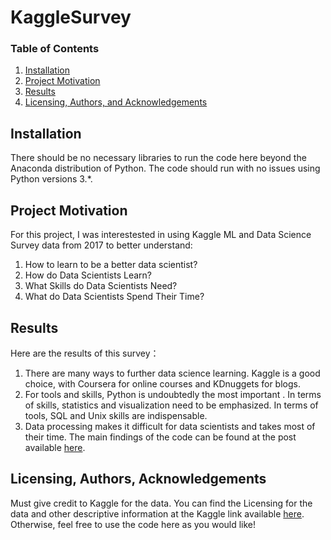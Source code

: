 # KaggleSurvey


### Table of Contents

1. [Installation](#installation)
2. [Project Motivation](#motivation)
3. [Results](#results)
4. [Licensing, Authors, and Acknowledgements](#licensing)

## Installation <a name="installation"></a>

There should be no necessary libraries to run the code here beyond the Anaconda distribution of Python.  The code should run with no issues using Python versions 3.*.

## Project Motivation<a name="motivation"></a>

For this project, I was interestested in using Kaggle ML and Data Science Survey data from 2017 to better understand:

1. How to learn to be a better data scientist?
2. How do Data Scientists Learn?
3. What Skills do Data Scientists Need?
4. What do Data Scientists Spend Their Time?

## Results<a name="results"></a>

Here are the results of this survey：
1. There are many ways to further data science learning. Kaggle is a good choice, with Coursera for online courses and KDnuggets for blogs.
2. For tools and skills, Python is undoubtedly the most important . In terms of skills, statistics and visualization need to be emphasized. In terms of tools, SQL and Unix skills are indispensable.
3. Data processing makes it difficult for data scientists and takes most of their time.
The main findings of the code can be found at the post available [here](https://medium.com/@fxzero/how-do-you-become-a-good-data-scientist-c2473e688557).

## Licensing, Authors, Acknowledgements<a name="licensing"></a>

Must give credit to Kaggle for the data.  You can find the Licensing for the data and other descriptive information at the Kaggle link available [here](https://www.kaggle.com/kaggle/kaggle-survey-2017).  Otherwise, feel free to use the code here as you would like! 
